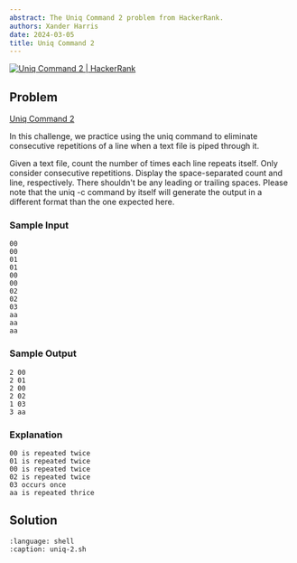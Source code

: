 ```yaml
---
abstract: The Uniq Command 2 problem from HackerRank.
authors: Xander Harris
date: 2024-03-05
title: Uniq Command 2
---
```


[![Uniq Command 2 | HackerRank](https://img.shields.io/badge/HackerRank-green?style=for-the-badge&logo=hackerrank&label=uniq%202)](https://www.hackerrank.com/challenges/text-processing-in-linux-the-uniq-command-2/)

## Problem

[Uniq Command 2](https://www.hackerrank.com/challenges/text-processing-in-linux-the-uniq-command-2/problem?isFullScreen=true)

In this challenge, we practice using the uniq command to eliminate consecutive repetitions of a line when a text file is piped through it.

Given a text file, count the number of times each line repeats itself. Only consider consecutive repetitions. Display the space-separated count and line, respectively. There shouldn't be any leading or trailing spaces. Please note that the uniq -c command by itself will generate the output in a different format than the one expected here.

### Sample Input

```{code-block} shell
00
00
01
01
00
00
02
02
03
aa
aa
aa
```

### Sample Output

```{code-block} shell
2 00
2 01
2 00
2 02
1 03
3 aa
```

### Explanation

```{code-block} shell
00 is repeated twice
01 is repeated twice
00 is repeated twice
02 is repeated twice
03 occurs once
aa is repeated thrice
```

## Solution

```{literalinclude} uniq-2.sh
:language: shell
:caption: uniq-2.sh
```

```{index} single; shell: uniq
```
